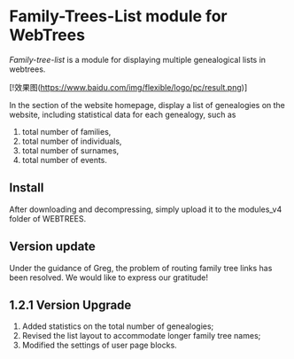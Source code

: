 Family-Trees-List module for WebTrees
=====================================
*Family-tree-list* is a module for displaying multiple genealogical lists in webtrees.

[!效果图(https://www.baidu.com/img/flexible/logo/pc/result.png)]

In the section of the website homepage, display a list of genealogies on the website, including statistical data for each genealogy, such as 
1. total number of families,
2. total number of individuals,
3. total number of surnames,
4. total number of events.

Install
----------
After downloading and decompressing, simply upload it to the modules_v4 folder of WEBTREES.

Version update
---------------
Under the guidance of Greg, the problem of routing family tree links has been resolved. We would like to express our gratitude!

1.2.1 Version Upgrade
---------------------
1. Added statistics on the total number of genealogies;
2. Revised the list layout to accommodate longer family tree names;
3. Modified the settings of user page blocks.
